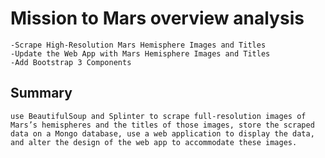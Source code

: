 # Mission to Mars overview analysis
    -Scrape High-Resolution Mars Hemisphere Images and Titles
    -Update the Web App with Mars Hemisphere Images and Titles
    -Add Bootstrap 3 Components
## Summary 
    use BeautifulSoup and Splinter to scrape full-resolution images of Mars’s hemispheres and the titles of those images, store the scraped data on a Mongo database, use a web application to display the data, and alter the design of the web app to accommodate these images.
